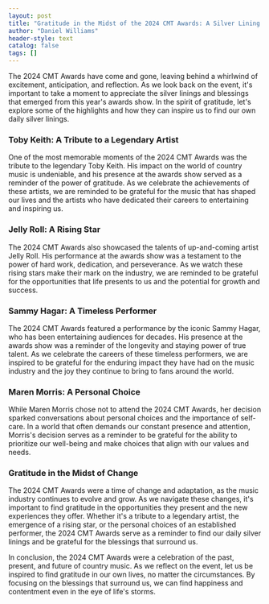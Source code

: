 ```yaml
---
layout: post
title: "Gratitude in the Midst of the 2024 CMT Awards: A Silver Lining in the World of Country Music"
author: "Daniel Williams"
header-style: text
catalog: false
tags: []
---
```


The 2024 CMT Awards have come and gone, leaving behind a whirlwind of excitement, anticipation, and reflection. As we look back on the event, it's important to take a moment to appreciate the silver linings and blessings that emerged from this year's awards show. In the spirit of gratitude, let's explore some of the highlights and how they can inspire us to find our own daily silver linings.

### Toby Keith: A Tribute to a Legendary Artist

One of the most memorable moments of the 2024 CMT Awards was the tribute to the legendary Toby Keith. His impact on the world of country music is undeniable, and his presence at the awards show served as a reminder of the power of gratitude. As we celebrate the achievements of these artists, we are reminded to be grateful for the music that has shaped our lives and the artists who have dedicated their careers to entertaining and inspiring us.

### Jelly Roll: A Rising Star

The 2024 CMT Awards also showcased the talents of up-and-coming artist Jelly Roll. His performance at the awards show was a testament to the power of hard work, dedication, and perseverance. As we watch these rising stars make their mark on the industry, we are reminded to be grateful for the opportunities that life presents to us and the potential for growth and success.

### Sammy Hagar: A Timeless Performer

The 2024 CMT Awards featured a performance by the iconic Sammy Hagar, who has been entertaining audiences for decades. His presence at the awards show was a reminder of the longevity and staying power of true talent. As we celebrate the careers of these timeless performers, we are inspired to be grateful for the enduring impact they have had on the music industry and the joy they continue to bring to fans around the world.

### Maren Morris: A Personal Choice

While Maren Morris chose not to attend the 2024 CMT Awards, her decision sparked conversations about personal choices and the importance of self-care. In a world that often demands our constant presence and attention, Morris's decision serves as a reminder to be grateful for the ability to prioritize our well-being and make choices that align with our values and needs.

### Gratitude in the Midst of Change

The 2024 CMT Awards were a time of change and adaptation, as the music industry continues to evolve and grow. As we navigate these changes, it's important to find gratitude in the opportunities they present and the new experiences they offer. Whether it's a tribute to a legendary artist, the emergence of a rising star, or the personal choices of an established performer, the 2024 CMT Awards serve as a reminder to find our daily silver linings and be grateful for the blessings that surround us.

In conclusion, the 2024 CMT Awards were a celebration of the past, present, and future of country music. As we reflect on the event, let us be inspired to find gratitude in our own lives, no matter the circumstances. By focusing on the blessings that surround us, we can find happiness and contentment even in the eye of life's storms.